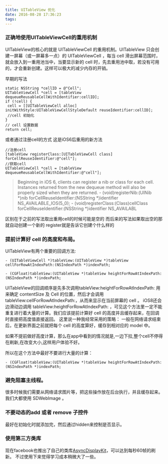 ```yaml
---
title: UITableView 优化
date: 2016-08-28 17:36:23
tags:
---
```



### 正确地使用UITableViewCell的重用机制

<!--more-->
UITableView的核心的就是 UITableViewCell 的重用机制。UITableView 只会创建一屏幕（或一屏幕多一点）的 UITableViewCell ，每当 cell 滑出屏幕范围时，就会放入到一重用池当中，当要显示新的 cell 时，先去重用池中取，若没有可用的，才会重新创建。这样可以极大的减少内存的开销。

早期的写法

	static NSString *cellID = @"Cell";
	UITableViewCell *cell = [tableView dequeueReusableCellWithIdentifier:cellID];
	if (!cell) {
	 cell = [[UITableViewCell alloc] initWithStyle:UITableViewCellStyleDefault reuseIdentifier:cellID];
	 //cell 初始化
	}
	// cell 设置数据
	return cell;

或者通过注册cell的方式 这是iOS6后重用的新方法

	//注册cell
	[tableView registerClass:[UITableViewCell class] forCellReuseIdentifier:@"cell"];
	//获取cell    
	UITableViewCell *cell = [tableView dequeueReusableCellWithIdentifier:@"cell"];

>Beginning in iOS 6, clients can register a nib or class for each cell.
>Instances returned from the new dequeue method will also be properly sized when they are returned.
	- (void)registerNib:(UINib *)nib forCellReuseIdentifier:(NSString *)identifier NS_AVAILABLE_IOS(5_0);
	- (void)registerClass:(Class)cellClass forCellReuseIdentifier:(NSString *)identifier NS_AVAILABL

区别在于之前的写法取出重用cell的时候可能是空的
而后来的写法如果取出空的那就自动创建一个新的 register就是告诉它创建个什么样的

### 提前计算好 cell 的高度和布局。
UITableView有两个重要的回调方法:

	- (UITableViewCell *)tableView:(UITableView *)tableView cellForRowAtIndexPath:(NSIndexPath *)indexPath;

	- (CGFloat)tableView:(UITableView *)tableView heightForRowAtIndexPath:(NSIndexPath *)indexPath;

UITableView的回调顺序是先多次调用tableView:heightForRowAtIndexPath: 用来确定 contentSize 及  Cell 的位置，然后才会调用 tableView:cellForRowAtIndexPath:，从而来显示在当前屏幕的 cell 。
iOS8还会边滑动边调用 tableView:heightForRowAtIndexPath: ，可见这个方法里一定不能重复进行着大量的计算。我们应该提前计算好 cell 的高度并且缓存起来，在回调时直接把高度值直接返回。
这里说一种我经常采用的策略：
一般在网络请求结束后，在更新界面之前就把每个 cell 的高度算好，缓存到相对应的 model 中。

如果不提前做好高度计算，那么在app中看到的情况就是,一边下拉,整个cell不停得在刷新,在改变大小,这样用户体验不好。

所以在这个方法中最好不要进行大量的计算：

	- (CGFloat)tableView:(UITableView *)tableView heightForRowAtIndexPath:(NSIndexPath *)indexPath;

### 避免阻塞主线程。
很多时候我们需要从网络请求图片等，把这些操作放在后台执行，并且缓存起来。我们大都使用 SDWebImage 。

### 不要动态的add 或者 remove 子控件

最好在初始化时就添加完，然后通过hidden来控制是否显示。


### 使用第三方类库
现在facebook也推出了自己的类库[AsyncDisplayKit](https://github.com/facebook/AsyncDisplayKit)，可以达到每秒60帧的刷新。
不过使用下来觉得学习成本稍微大了一些。